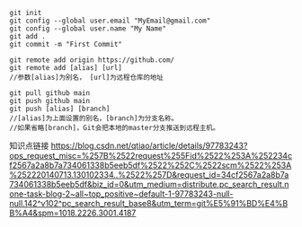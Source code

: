 ```
git init
git config --global user.email "MyEmail@gmail.com"
git config --global user.name "My Name"
git add .
git commit -m "First Commit"

git remote add origin https://github.com/
git remote add [alias] [url]
//参数[alias]为别名， [url]为远程仓库的地址

git pull github main
git push github main
git push [alias] [branch]
//[alias]为上面设置的别名，[branch]为分支名称。
//如果省略[branch]，Git会把本地的master分支推送到远程主机。

```

知识点链接
https://blog.csdn.net/qtiao/article/details/97783243?ops_request_misc=%257B%2522request%255Fid%2522%253A%252234cf2567a2a8b7a734061338b5eeb5df%2522%252C%2522scm%2522%253A%252220140713.130102334..%2522%257D&request_id=34cf2567a2a8b7a734061338b5eeb5df&biz_id=0&utm_medium=distribute.pc_search_result.none-task-blog-2~all~top_positive~default-1-97783243-null-null.142^v102^pc_search_result_base8&utm_term=git%E5%91%BD%E4%BB%A4&spm=1018.2226.3001.4187